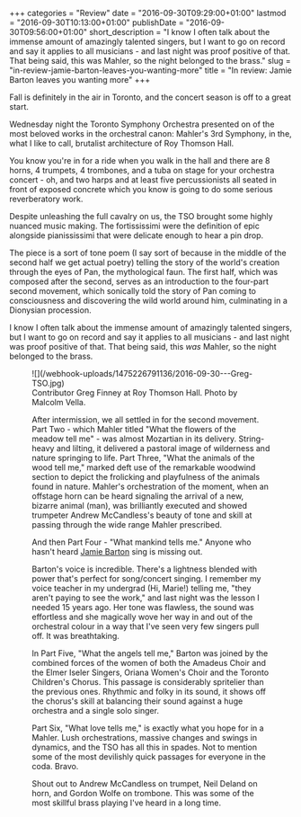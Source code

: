 +++
categories = "Review"
date = "2016-09-30T09:29:00+01:00"
lastmod = "2016-09-30T10:13:00+01:00"
publishDate = "2016-09-30T09:56:00+01:00"
short_description = "I know I often talk about the immense amount of amazingly talented singers, but I want to go on record and say it applies to all musicians - and last night was proof positive of that. That being said, this was Mahler, so the night belonged to the brass."
slug = "in-review-jamie-barton-leaves-you-wanting-more"
title = "In review: Jamie Barton leaves you wanting more"
+++

Fall is definitely in the air in Toronto, and the concert season is off to a great start.

Wednesday night the Toronto Symphony Orchestra presented on of the most beloved works in the orchestral canon: Mahler's 3rd Symphony, in the, what I like to call, brutalist architecture of Roy Thomson Hall.

You know you're in for a ride when you walk in the hall and there are 8 horns, 4 trumpets, 4 trombones, and a tuba on stage for your orchestra concert - oh, and two harps and at least five percussionists all seated in front of exposed concrete which you know is going to do some serious reverberatory work.

Despite unleashing the full cavalry on us, the TSO brought some highly nuanced music making.  The fortississimi were the definition of epic alongside pianississimi that were delicate enough to hear a pin drop.

The piece is a sort of tone poem (I say sort of because in the middle of the second half we get actual poetry) telling the story of the world's creation through the eyes of Pan, the mythological faun. The first half, which was composed after the second, serves as an introduction to the four-part second movement, which sonically told the story of Pan coming to consciousness and discovering the wild world around him, culminating in a Dionysian procession.

I know I often talk about the immense amount of amazingly talented singers, but I want to go on record and say it applies to all musicians - and last night was proof positive of that. That being said, this *was* Mahler, so the night belonged to the brass.

<figure data-type="image">
![](/webhook-uploads/1475226791136/2016-09-30---Greg-TSO.jpg)
<figcaption>Contributor Greg Finney at Roy Thomson Hall. Photo by Malcolm Vella.</figcaption>

After intermission, we all settled in for the second movement. Part Two - which Mahler titled "What the flowers of the meadow tell me" - was almost Mozartian in its delivery.  String-heavy and lilting, it delivered a pastoral image of wilderness and nature springing to life. Part Three, "What the animals of the wood tell me," marked deft use of the remarkable woodwind section to depict the frolicking and playfulness of the animals found in nature. Mahler's orchestration of the moment, when an offstage horn can be heard signaling the arrival of a new, bizarre animal (man), was brilliantly executed and showed trumpeter Andrew McCandless's beauty of tone and skill at passing through the wide range Mahler prescribed.

And then Part Four - "What mankind tells me." Anyone who hasn't heard [Jamie Barton](/talking-with-singers-jamie-barton/) sing is missing out. 

Barton's voice is incredible. There's a lightness blended with power that's perfect for song/concert singing. I remember my voice teacher in my undergrad (Hi, Marie!) telling me, "they aren't paying to see the work," and last night was the lesson I needed 15 years ago. Her tone was flawless, the sound was effortless and she magically wove her way in and out of the orchestral colour in a way that I've seen very few singers pull off. It was breathtaking. 

In Part Five, "What the angels tell me," Barton was joined by the combined forces of the women of both the Amadeus Choir and the Elmer Iseler Singers, Oriana Women's Choir and the Toronto Children's Chorus. This passage is considerably spritelier than the previous ones. Rhythmic and folky in its sound, it shows off the chorus's skill at balancing their sound against a huge orchestra and a single solo singer. 

Part Six, "What love tells me," is exactly what you hope for in a Mahler. Lush orchestrations, massive changes and swings in dynamics, and the TSO has all this in spades. Not to mention some of the most devilishly quick passages for everyone in the coda. Bravo. 

Shout out to Andrew McCandless on trumpet, Neil Deland on horn, and Gordon Wolfe on trombone. This was some of the most skillful brass playing I've heard in a long time.
